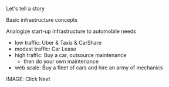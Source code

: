 
Let's tell a story

Basic infrastructure concepts

Analogize start-up infrastructure to automobile needs

- low traffic: Uber & Taxis & CarShare
- modest traffic: Car Lease
- high traffic: Buy a car, outsource maintenance
  - then do your own maintenance
- web scale: Buy a fleet of cars and hire an army of mechanics


IMAGE: Click Next
